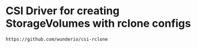 # CSI Driver for creating StorageVolumes with rclone configs


```
https://github.com/wunderio/csi-rclone
```


